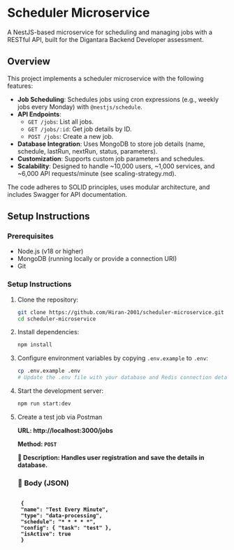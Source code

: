 # Scheduler Microservice

A NestJS-based microservice for scheduling and managing jobs with a RESTful API, built for the Digantara Backend Developer assessment.

## Overview
This project implements a scheduler microservice with the following features:
- **Job Scheduling**: Schedules jobs using cron expressions (e.g., weekly jobs every Monday) with `@nestjs/schedule`.
- **API Endpoints**:
  - `GET /jobs`: List all jobs.
  - `GET /jobs/:id`: Get job details by ID.
  - `POST /jobs`: Create a new job.
- **Database Integration**: Uses MongoDB to store job details (name, schedule, lastRun, nextRun, status, parameters).
- **Customization**: Supports custom job parameters and schedules.
- **Scalability**: Designed to handle ~10,000 users, ~1,000 services, and ~6,000 API requests/minute (see scaling-strategy.md).

The code adheres to SOLID principles, uses modular architecture, and includes Swagger for API documentation.

## Setup Instructions

### Prerequisites
- Node.js (v18 or higher)
- MongoDB (running locally or provide a connection URI)
- Git


### Setup Instructions

1. Clone the repository:
   ```bash
   git clone https://github.com/Hiran-2001/scheduler-microservice.git
   cd scheduler-microservice  
   ```

2. Install dependencies:
   ```bash
   npm install
   ```
3. Configure environment variables by copying `.env.example` to `.env`:
   ```bash
   cp .env.example .env
   # Update the .env file with your database and Redis connection details
   ```

4. Start the development server:
   ```bash
   npm run start:dev
   ```
5. Create a test job via Postman
   
   <p><strong>URL:<strong> http://localhost:3000/jobs</p>
   <p><strong>Method:</strong> <code>POST</code></p>
   <p><strong>🔹 Description:</strong> Handles user registration and save the details in database.</p>
   <h3>🔹 Body (JSON)</h3>
   <pre><code>
    {
    "name": "Test Every Minute",
    "type": "data-processing",
    "schedule": "* * * * *",
    "config": { "task": "test" },
    "isActive": true
    }
   </code></pre>
